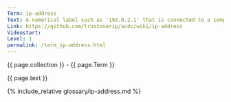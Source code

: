 ```yaml
---
Term: ip-address
Text: A numerical label such as '192.0.2.1' that is connected to a computer network that uses the Internet Protocol for communication
Link: https://github.com/trustoverip/acdc/wiki/ip-address
Videostart: 
Level: 1
permalink: /term_ip-address.html
---
```


{{ page.collection }} - {{ page.Term }}

   {{ page.text }}

{% include_relative glossary/ip-address.md %}
